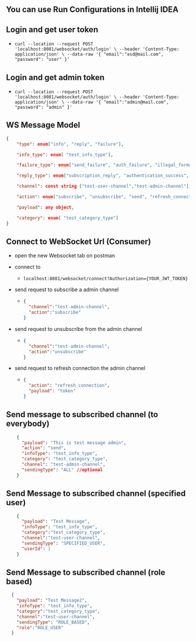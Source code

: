 ## You can use Run Configurations in Intellij IDEA 

## Login and get user token

- `curl --location --request POST 'localhost:8081/websocket/auth/login' \
  --header 'Content-Type: application/json' \
  --data-raw '{
  "email":"asd@mail.com",
  "password": "user"
  }'`

## Login and get admin token

- `curl --location --request POST 'localhost:8081/websocket/auth/login' \
  --header 'Content-Type: application/json' \
  --data-raw '{
  "email":"admin@mail.com",
  "password": "admin"
  }'`


## WS Message Model

```json
{
    "type": enum["info", "reply", "failure"],

    "info_type": enum[ "test_info_type"],

    "failure_type": enum["send_failure", "auth_failure", "illegal_format_failure", "action_type_failure", "auth_token_expired_failure", "missing_field_failure", "unknown_failure"],

    "reply_type": enum["subscription_reply", "authentication_success", "authentication_refresh_success"],

    "channel": const string ["test-user-channel","test-admin-channel"],

    "action": enum["subscribe", "unsubscribe", "send", "refresh_connection"],

    "payload": any object,

    "category": enum[ "test_category_type"]
}
```

## Connect to WebSocket Url (Consumer)

- open the new Websocket tab on postman

- connect to 
    +  `localhost:8081/websocket/connect?Authorization={YOUR_JWT_TOKEN}`


- send request to subscribe a admin channel
    + ```json 
      {
        "channel":"test-admin-channel",
        "action":"subscribe"
      }
      ```


- send request to unsubscribe from the admin channel
  + ```json 
    {
      "channel":"test-admin-channel",
      "action":"unsubscribe"
    }
    ```

- send request to refresh connection the admin channel
  + ```json 
    {
      "action": "refresh_connection",
      "payload": "token"
    }
    ```

## Send message to subscribed channel (to everybody)

``` json 
    { 
      "payload": "This is test message admin",
      "action": "send",
      "infoType": "test_info_type",
      "category": "test_category_type",
      "channel": "test-admin-channel",
      "sendingType": "ALL" //optional
    }
```

## Send Message to subscribed channel (specified user)

```json 
    {
      "payload": "Test Message",
      "infoType": "test_info_type",
      "category":"test_category_type",
      "channel":"test-user-channel",
      "sendingType": "SPECIFIED_USER",
      "userId": 1
    }
```

## Send Message to subscribed channel (role based)

```json 
  {
    "payload": "Test Message2",
    "infoType": "test_info_type",
    "category":"test_category_type",
    "channel":"test-user-channel",
    "sendingType": "ROLE_BASED",
    "role":"ROLE_USER"
  }
```
